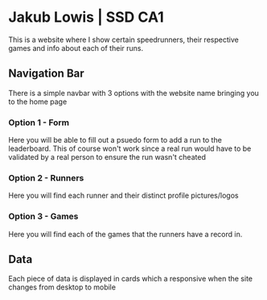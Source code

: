 # Jakub Lowis | SSD CA1
This is a website where I show certain speedrunners, their respective games and info about each of their runs.

## Navigation Bar

There is a simple navbar with 3 options with the website name bringing you to the home page

### Option 1 - Form

Here you will be able to fill out a psuedo form to add a run to the leaderboard.
This of course won't work since a real run would have to be validated by a real person to ensure the run wasn't cheated

### Option 2 - Runners

Here you will find each runner and their distinct profile pictures/logos

### Option 3 - Games

Here you will find each of the games that the runners have a record in.

## Data

Each piece of data is displayed in cards which a responsive when the site changes from desktop to mobile